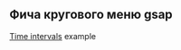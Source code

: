 ## Фича кругового меню gsap

[Time intervals](https://gsap.com/community/forums/topic/23422-animating-a-number-counter-with-react-hooks/) example